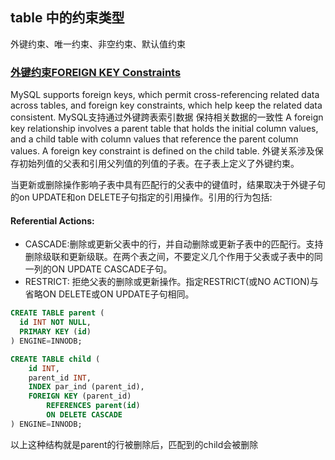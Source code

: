 ## table 中的约束类型
外键约束、唯一约束、非空约束、默认值约束

### [外键约束FOREIGN KEY Constraints](https://dev.mysql.com/doc/refman/5.6/en/create-table-foreign-keys.html)
MySQL supports foreign keys, which permit cross-referencing related data across tables, and foreign key constraints, which help keep the related data consistent.
MySQL支持通过外键跨表索引数据 保持相关数据的一致性
A foreign key relationship involves a parent table that holds the initial column values, and a child table with column values that reference the parent column values. A foreign key constraint is defined on the child table.
外键关系涉及保存初始列值的父表和引用父列值的列值的子表。在子表上定义了外键约束。

当更新或删除操作影响子表中具有匹配行的父表中的键值时，结果取决于外键子句的on UPDATE和on DELETE子句指定的引用操作。引用的行为包括:
#### Referential Actions:
- CASCADE:删除或更新父表中的行，并自动删除或更新子表中的匹配行。支持删除级联和更新级联。在两个表之间，不要定义几个作用于父表或子表中的同一列的ON UPDATE CASCADE子句。
- RESTRICT: 拒绝父表的删除或更新操作。指定RESTRICT(或NO ACTION)与省略ON DELETE或ON UPDATE子句相同。

```sql
CREATE TABLE parent (
  id INT NOT NULL,
  PRIMARY KEY (id)
) ENGINE=INNODB;

CREATE TABLE child (
    id INT,
    parent_id INT,
    INDEX par_ind (parent_id),
    FOREIGN KEY (parent_id)
        REFERENCES parent(id)
        ON DELETE CASCADE
) ENGINE=INNODB;
```
以上这种结构就是parent的行被删除后，匹配到的child会被删除